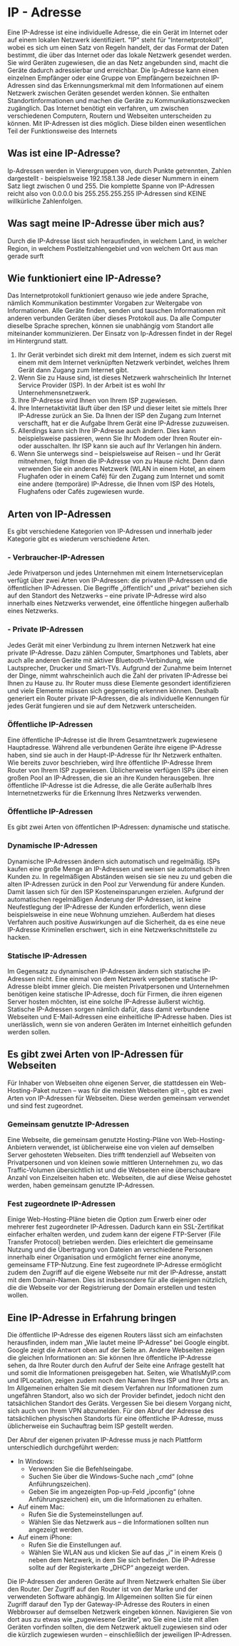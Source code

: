 # IP - Adresse
Eine IP-Adresse ist eine individuelle Adresse, die ein Gerät im Internet oder auf einem lokalen Netzwerk identifiziert. "IP" steht für "Internetprotokoll", wobei es sich um einen Satz von Regeln handelt, der das Format der Daten bestimmt, die über das Internet oder das lokale Netzwerk gesendet werden. 
Sie wird Geräten zugewiesen, die an das Netz angebunden sind, macht die Geräte dadurch adressierbar und erreichbar. Die Ip-Adresse kann einen einzelnen Empfänger oder eine Gruppe von Empfängern bezeichnen
IP-Adressen sind das Erkennungsmerkmal mit dem Informationen auf einem Netzwerk zwischen Geräten gesendet werden können. Sie enthalten Standortinformationen und machen die Geräte zu Kommunikationszwecken zugänglich. Das Internet benötigt ein verfahren, um zwischen verschiedenen Computern, Routern und Webseiten unterscheiden zu können. Mit IP-Adressen ist dies möglich. Diese bilden einen wesentlichen Teil der Funktionsweise des Internets

## Was ist eine IP-Adresse?
Ip-Adressen werden in Vierergruppen von, durch Punkte getrennten, Zahlen dargestellt - beispielsweise 192.158.1.38
Jede dieser Nummern in einem Satz liegt zwischen 0 und 255. Die komplette Spanne von IP-Adressen reicht also von 0.0.0.0 bis 255.255.255.255
IP-Adressen sind KEINE willkürliche Zahlenfolgen.

## Was sagt meine IP-Adresse über mich aus?
Durch die IP-Adresse lässt sich herausfinden, in welchem Land, in welcher Region, in welchem Postleitzahlengebiet und von welchem Ort aus man gerade surft

## Wie funktioniert eine IP-Adresse?
Das Internetprotokoll funktioniert genauso wie jede andere Sprache, nämlich Kommunikation bestimmter Vorgaben zur Weitergabe von Informationen. Alle Geräte finden, senden und tauschen Informationen mit anderen verbunden Geräten über dieses Protokoll aus. Da alle Computer dieselbe Sprache sprechen, können sie unabhängig vom Standort alle miteinander kommunizieren. 
Der Einsatz von Ip-Adressen findet in der Regel im Hintergrund statt.

1. Ihr Gerät verbindet sich direkt mit dem Internet, indem es sich zuerst mit einem mit dem Internet verknüpften Netzwerk verbindet, welches Ihrem Gerät dann Zugang zum Internet gibt.
2. Wenn Sie zu Hause sind, ist dieses Netzwerk wahrscheinlich Ihr Internet Service Provider (ISP). In der Arbeit ist es wohl Ihr Unternehmensnetzwerk.
3. Ihre IP-Adresse wird Ihnen von Ihrem ISP zugewiesen.
4. Ihre Internetaktivität läuft über den ISP und dieser leitet sie mittels Ihrer IP-Adresse zurück an Sie. Da Ihnen der ISP den Zugang zum Internet verschafft, hat er die Aufgabe Ihrem Gerät eine IP-Adresse zuzuweisen.
5. Allerdings kann sich Ihre IP-Adresse auch ändern. Dies kann beispielsweise passieren, wenn Sie Ihr Modem oder Ihren Router ein- oder ausschalten. Ihr ISP kann sie auch auf Ihr Verlangen hin ändern.
6. Wenn Sie unterwegs sind – beispielsweise auf Reisen – und Ihr Gerät mitnehmen, folgt Ihnen die IP-Adresse von zu Hause nicht. Denn dann verwenden Sie ein anderes Netzwerk (WLAN in einem Hotel, an einem Flughafen oder in einem Café) für den Zugang zum Internet und somit eine andere (temporäre) IP-Adresse, die Ihnen vom ISP des Hotels, Flughafens oder Cafés zugewiesen wurde.


## Arten von IP-Adressen
Es gibt verschiedene Kategorien von IP-Adressen und innerhalb jeder Kategorie gibt es wiederum verschiedene Arten.
  
### - Verbraucher-IP-Adressen
Jede Privatperson und jedes Unternehmen mit einem Internetserviceplan verfügt über zwei Arten von IP-Adressen: die privaten IP-Adressen und die öffentlichen IP-Adressen. Die Begriffe „öffentlich“ und „privat“ beziehen sich auf den Standort des Netzwerks – eine private IP-Adresse wird also innerhalb eines Netzwerks verwendet, eine öffentliche hingegen außerhalb eines Netzwerks.
### - Private IP-Adressen
Jedes Gerät mit einer Verbindung zu Ihrem internen Netzwerk hat eine private IP-Adresse. Dazu zählen Computer, Smartphones und Tablets, aber auch alle anderen Geräte mit aktiver Bluetooth-Verbindung, wie Lautsprecher, Drucker und Smart-TVs. Aufgrund der Zunahme beim Internet der Dinge, nimmt wahrscheinlich auch die Zahl der privaten IP-Adresse bei Ihnen zu Hause zu. Ihr Router muss diese Elemente gesondert identifizieren und viele Elemente müssen sich gegenseitig erkennen können. Deshalb generiert ein Router private IP-Adressen, die als individuelle Kennungen für jedes Gerät fungieren und sie auf dem Netzwerk unterscheiden.
### Öffentliche IP-Adressen
Eine öffentliche IP-Adresse ist die Ihrem Gesamtnetzwerk zugewiesene Hauptadresse. Während alle verbundenen Geräte ihre eigene IP-Adresse haben, sind sie auch in der Haupt-IP-Adresse für Ihr Netzwerk enthalten. Wie bereits zuvor beschrieben, wird Ihre öffentliche IP-Adresse Ihrem Router von Ihrem ISP zugewiesen. Üblicherweise verfügen ISPs über einen großen Pool an IP-Adressen, die sie an ihre Kunden herausgeben. Ihre öffentliche IP-Adresse ist die Adresse, die alle Geräte außerhalb Ihres Internetnetzwerks für die Erkennung Ihres Netzwerks verwenden.
### Öffentliche IP-Adressen
Es gibt zwei Arten von öffentlichen IP-Adressen: dynamische und statische.
### Dynamische IP-Adressen
Dynamische IP-Adressen ändern sich automatisch und regelmäßig. ISPs kaufen eine große Menge an IP-Adressen und weisen sie automatisch ihren Kunden zu. In regelmäßigen Abständen weisen sie sie neu zu und geben die alten IP-Adressen zurück in den Pool zur Verwendung für andere Kunden. Damit lassen sich für den ISP Kosteneinsparungen erzielen. Aufgrund der automatischen regelmäßigen Änderung der IP-Adressen, ist keine Neufestlegung der IP-Adresse der Kunden erforderlich, wenn diese beispielsweise in eine neue Wohnung umziehen. Außerdem hat dieses Verfahren auch positive Auswirkungen auf die Sicherheit, da es eine neue IP-Adresse Kriminellen erschwert, sich in eine Netzwerkschnittstelle zu hacken.
### Statische IP-Adressen
Im Gegensatz zu dynamischen IP-Adressen ändern sich statische IP-Adressen nicht. Eine einmal von dem Netzwerk vergebene statische IP-Adresse bleibt immer gleich. Die meisten Privatpersonen und Unternehmen benötigen keine statische IP-Adresse, doch für Firmen, die ihren eigenen Server hosten möchten, ist eine solche IP-Adresse äußerst wichtig. Statische IP-Adressen sorgen nämlich dafür, dass damit verbundene Webseiten und E-Mail-Adressen eine einheitliche IP-Adresse haben. Dies ist unerlässlich, wenn sie von anderen Geräten im Internet einheitlich gefunden werden sollen.

## Es gibt zwei Arten von IP-Adressen für Webseiten
Für Inhaber von Webseiten ohne eigenen Server, die stattdessen ein Web-Hosting-Paket nutzen – was für die meisten Webseiten gilt –, gibt es zwei Arten von IP-Adressen für Webseiten. Diese werden gemeinsam verwendet und sind fest zugeordnet.
### Gemeinsam genutzte IP-Adressen
Eine Webseite, die gemeinsam genutzte Hosting-Pläne von Web-Hosting-Anbietern verwendet, ist üblicherweise eine von vielen auf demselben Server gehosteten Webseiten. Dies trifft tendenziell auf Webseiten von Privatpersonen und von kleinen sowie mittleren Unternehmen zu, wo das Traffic-Volumen übersichtlich ist und die Webseiten eine überschaubare Anzahl von Einzelseiten haben etc. Webseiten, die auf diese Weise gehostet werden, haben gemeinsam genutzte IP-Adressen.
### Fest zugeordnete IP-Adressen
Einige Web-Hosting-Pläne bieten die Option zum Erwerb einer oder mehrerer fest zugeordneter IP-Adressen. Dadurch kann ein SSL-Zertifikat einfacher erhalten werden, und zudem kann der eigene FTP-Server (File Transfer Protocol) betrieben werden. Dies erleichtert die gemeinsame Nutzung und die Übertragung von Dateien an verschiedene Personen innerhalb einer Organisation und ermöglicht ferner eine anonyme, gemeinsame FTP-Nutzung. Eine fest zugeordnete IP-Adresse ermöglicht zudem den Zugriff auf die eigene Webseite nur mit der IP-Adresse, anstatt mit dem Domain-Namen. Dies ist insbesondere für alle diejenigen nützlich, die die Webseite vor der Registrierung der Domain erstellen und testen wollen.
	
## Eine IP-Adresse in Erfahrung bringen
Die öffentliche IP-Adresse des eigenen Routers lässt sich am einfachsten herausfinden, indem man „Wie lautet meine IP-Adresse“ bei Google eingibt. Google zeigt die Antwort oben auf der Seite an.
Andere Webseiten zeigen die gleichen Informationen an: Sie können Ihre öffentliche IP-Adresse sehen, da Ihre Router durch den Aufruf der Seite eine Anfrage gestellt hat und somit die Informationen preisgegeben hat. Seiten, wie WhatIsMyIP.com und IPLocation, zeigen zudem noch den Namen Ihres ISP und Ihrer Orts an.
Im Allgemeinen erhalten Sie mit diesem Verfahren nur Informationen zum ungefähren Standort, also wo sich der Provider befindet, jedoch nicht den tatsächlichen Standort des Geräts. Vergessen Sie bei diesem Vorgang nicht, sich auch von Ihrem VPN abzumelden. Für den Abruf der Adresse des tatsächlichen physischen Standorts für eine öffentliche IP-Adresse, muss üblicherweise ein Suchauftrag beim ISP gestellt werden.

Der Abruf der eigenen privaten IP-Adresse muss je nach Plattform unterschiedlich durchgeführt werden:
		
- In Windows:
    -  Verwenden Sie die Befehlseingabe.
    -  Suchen Sie über die Windows-Suche nach „cmd“ (ohne Anführungszeichen).
    -  Geben Sie im angezeigten Pop-up-Feld „ipconfig“ (ohne Anführungszeichen) ein, um die Informationen zu erhalten.
-  Auf einem Mac:
      -  Rufen Sie die Systemeinstellungen auf.
      -  Wählen Sie das Netzwerk aus – die Informationen sollten nun angezeigt werden.
- Auf einem iPhone:
    - Rufen Sie die Einstellungen auf.
    - Wählen Sie WLAN aus und klicken Sie auf das „i“ in einem Kreis () neben dem Netzwerk, in dem Sie sich befinden. Die IP-Adresse sollte auf der Registerkarte „DHCP“ angezeigt werden.
			
Die IP-Adressen der anderen Geräte auf Ihrem Netzwerk erhalten Sie über den Router. Der Zugriff auf den Router ist von der Marke und der verwendeten Software abhängig. Im Allgemeinen sollten Sie für einen Zugriff darauf den Typ der Gateway-IP-Adresse des Routers in einen Webbrowser auf demselben Netzwerk eingeben können. Navigieren Sie von dort aus zu etwas wie „zugewiesene Geräte“, wo Sie eine Liste mit allen Geräten vorfinden sollten, die dem Netzwerk aktuell zugewiesen sind oder die kürzlich zugewiesen wurden – einschließlich der jeweiligen IP-Adressen.